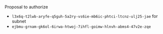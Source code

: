 Proposal to authorize
- `l3x6q-t2lwb-aryfe-q5guh-5a2ry-vs6ie-mb6ic-phtci-ltcnz-ulj25-jae`
for subnet
- `ejbmu-grnam-gk6ol-6irwa-htwoj-7ihfl-goimw-hlnvh-abms4-47v2e-zqe`